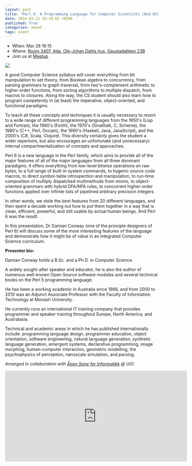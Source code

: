 ```yaml
---
layout: post
title: "Perl 6: A Programming Language for Computer Scientists (And Other Crazy People)"
date: 2014-03-21 16:19:03 +0100
published: True
categories: event
tags: event
---
```


* When: Mar 28 16:15
* Where: [Room 3407, Ada, Ole-Johan Dahls hus, Gaustadalléen 23B](https://maps.google.com/maps?f=q&hl=en&q=Ole-Johan+Dahls+hus%2C+Gaustadall%C3%A9en+23B%2C+Oslo%2C+no)
* Join us at [Meetup](https://www.meetup.com/Oslo-pm/events/172566472/)

<img src="http://sonen.ifi.uio.no/content/events/Damian-Conway/DamianConway_large.jpg">

A good Computer Science syllabus will cover everything from bit manipulation to set theory, from Boolean algebra to concurrency, from parsing grammars to graph traversal, from two&#39;s-complement arithmetic to higher-order functions, from sorting algorithms to multiple dispatch, from macros to closures. Along the way, the CS student should also learn how to program competently in (at least) the imperative, object-oriented, and functional paradigms.

To teach all these concepts and techniques it is usually necessary to resort to a wide range of different programming languages from the 1950&#39;s (Lisp and Fortran), the 1960&#39;s (Forth), the 1970&#39;s (Smalltalk, C, Scheme), the 1980&#39;s (C++, Perl, Occam), the 1990&#39;s (Haskell, Java, JavaScript), and the 2000&#39;s (C#, Scala, Clojure). This diversity certainly gives the student a wider repertoire, but also encourages an unfortunate (and unnecessary) internal compartmentalization of concepts and approaches.

Perl 6 is a new language in the Perl family, which aims to provide all of the major features of all of the major languages from all three dominant paradigms. It offers everything from low-level bitwise operations on raw bytes, to a full range of built-in system commands, to hygenic source code macros, to direct symbol-table introspection and manipulation, to run-time composition of multiply dispatched multimethods from mixins, to object-oriented grammars with hybrid DFA/NFA rules, to concurrent higher-order functions applied over infinite lists of pipelined arbitrary precision integers.

In other words, we stole the best features from 20 different languages, and then spent a decade working out how to put them together in a way that is clean, efficient, powerful, and still usable by actual human beings. And Perl 6 was the result.

In this presentation, Dr Damian Conway (one of the principle designers of Perl 6) will discuss some of the more interesting features of the language and demonstrate how it might be of value in an integrated Computer Science curriculum. <b><br></b>

<b>Presenter bio:</b>

Damian Conway holds a B.Sc. and a Ph.D. in Computer Science.

A widely sought-after speaker and educator, he is also the author of numerous well-known Open Source software modules and several technical books on the Perl 5 programming language.

He has been a working academic in Australia since 1986, and from 2000 to 2010 was an Adjunct Associate Professor with the Faculty of Information Technology at Monash University.

He currently runs an international IT training company that provides programmer and speaker training throughout Europe, North America, and Australasia.

Technical and academic areas in which he has published internationally include: programming language design, programmer education, object orientation, software engineering, natural language generation, synthetic language generation, emergent systems, declarative programming, image morphing, human-computer interaction, geometric modelling, the psychophysics of perception, nanoscale simulation, and parsing.

<i>Arranged in collaboration with <a href="http://sonen.ifi.uio.no/events/Damian-Conway">Åpen Sone for Informatikk</a> @ UiO.</i>

<iframe class="google-maps" src="https://www.google.com/maps/embed/v1/place?q=q=Ole-Johan+Dahls+hus%2C+Gaustadall%C3%A9en+23B%2C+Oslo%2C+no&key=AIzaSyASIjsQVcDWLnkdszZ-yw13Qcs-iFk8Q4Y" width="600" height="300" frameborder="0" allowfullscreen></iframe>
